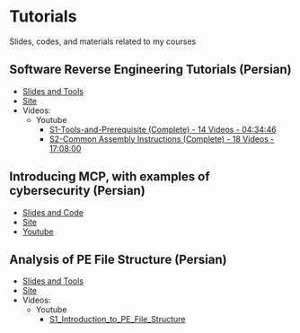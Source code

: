 # Tutorials
Slides, codes, and materials related to my courses


## Software Reverse Engineering Tutorials (Persian)
- [Slides and Tools](https://github.com/onhexgroup/Tutorials/tree/main/Software-Reverse-Engineering-Tutorials)
- [Site](https://onhexgroup.ir/software-reverse-engineering-tutorials)
- Videos:
  - Youtube
    - [S1-Tools-and-Prerequisite (Complete) - 14 Videos - 04:34:46](https://www.youtube.com/playlist?list=PLuoKBCfw80oKpVh6_f05dn-yo2MpDAs1W)
    - [S2-Common Assembly Instructions (Complete) - 18 Videos - 17:08:00](https://www.youtube.com/playlist?list=PLuoKBCfw80oKv0im_TMIgyayQADSlmCYc)

## Introducing MCP, with examples of cybersecurity (Persian)
- [Slides and Code](https://github.com/onhexgroup/Tutorials/tree/main/Introducing%20MCP%2C%20with%20examples%20of%20cybersecurity)
- [Site](https://onhexgroup.ir/mcp-ida-pro-shodan-burpsuite-mcp-server/)
- [Youtube](https://youtu.be/FpD87EAw0Gk)


## Analysis of PE File Structure (Persian)
- [Slides and Tools](https://github.com/onhexgroup/Tutorials/tree/main/Analysis_of_PE_File_Structure)
- [Site](https://onhexgroup.ir/analysis-of-pe-file-structure-1)
- Videos:
  - Youtube
    - [S1_Introduction_to_PE_File_Structure](https://www.youtube.com/playlist?list=PLuoKBCfw80oJMdABycCM3E4BdYdYvYKqT)
